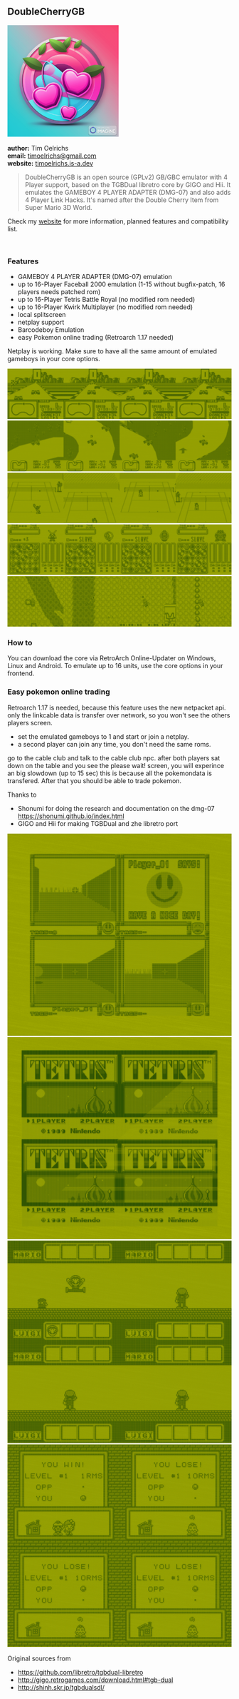 ## DoubleCherryGB

<img src="/screenshots/logo.png" height="250">



**author:** Tim Oelrichs<br>
**email:** timoelrichs@gmail.com<br>
**website:** [timoelrichs.is-a.dev](https://timoelrichs.is-a.dev)<br>

> DoubleCherryGB is an open source (GPLv2) GB/GBC emulator with 4 Player support, based on the TGBDual libretro core by GIGO and Hii.
> It emulates the GAMEBOY 4 PLAYER ADAPTER (DMG-07) and also adds 4 Player Link Hacks.
> It's named after the Double Cherry Item from Super Mario 3D World.

Check my [website](https://timoelrichs.is-a.dev) for more information, planned features and compatibility list.

<br>

### Features

- GAMEBOY 4 PLAYER ADAPTER (DMG-07) emulation
- up to 16-Player Faceball 2000 emulation (1-15 without bugfix-patch, 16 players needs patched rom)
- up to 16-Player Tetris Battle Royal (no modified rom needed)
- up to 16-Player Kwirk Multiplayer (no modified rom needed)
- local splitscreen
- netplay support
- Barcodeboy Emulation
- easy Pokemon online trading (Retroarch 1.17 needed)

Netplay is working. Make sure to have all the same amount of emulated gameboys in your core options.



![](/screenshots/F-1%20Race.png)
![](/screenshots/SuperRC.png)
![](/screenshots/TopRankTennis.png)
![](/screenshots/YoshisCookie.png)
![](/screenshots/WaveRace.png)

### How to

You can download the core via RetroArch Online-Updater on Windows, Linux and Android.
To emulate up to 16 units, use the core options in your frontend.  

### Easy pokemon online trading

Retroarch 1.17 is needed, because this feature uses the new netpacket api.
only the linkcable data is transfer over network, so you won't see the others players screen.

- set the emulated gameboys to 1 and start or join a netplay. 
- a second player can join any time, you don't need the same roms. 

go to the cable club and talk to the cable club npc. 
after both players sat down on the table and you see the please wait! screen, you will experince an big slowdown (up to 15 sec)
this is because all the pokemondata is transfered. After that you should be able to trade pokemon.





Thanks to
- Shonumi for doing the research and documentation on the dmg-07  https://shonumi.github.io/index.html
- GIGO and Hii for making TGBDual and zhe libretro port

![](/screenshots/Faceball%202000.png)
![](/screenshots/Tetris.png)
![](/screenshots/tetris_winner.png)
![](/screenshots/Kwirk.png)

Original sources from
- https://github.com/libretro/tgbdual-libretro
- http://gigo.retrogames.com/download.html#tgb-dual
- http://shinh.skr.jp/tgbdualsdl/



